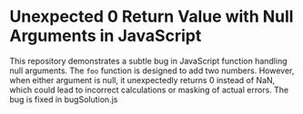 # Unexpected 0 Return Value with Null Arguments in JavaScript

This repository demonstrates a subtle bug in JavaScript function handling null arguments.  The `foo` function is designed to add two numbers. However, when either argument is null, it unexpectedly returns 0 instead of NaN, which could lead to incorrect calculations or masking of actual errors. The bug is fixed in bugSolution.js
